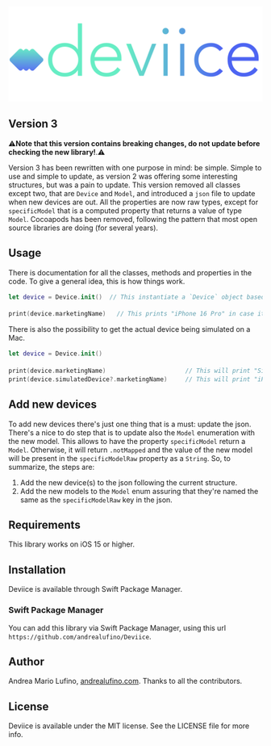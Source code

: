 ![Logo](Deviice.png)

## Version 3

⚠️**Note that this version contains breaking changes, do not update before checking the new library!**.⚠️

Version 3 has been rewritten with one purpose in mind: be simple. Simple to use and simple to update, as version 2 was offering some interesting structures, but was a pain to update.
This version removed all classes except two, that are `Device` and `Model`, and introduced a `json` file to update when new devices are out. All the properties are now raw types, except for `specificModel` that is a computed property that returns a value of type `Model`.
Cocoapods has been removed, following the pattern that most open source libraries are doing (for several years). 

## Usage

There is documentation for all the classes, methods and properties in the code. 
To give a general idea, this is how things work. 

```swift
let device = Device.init()  // This instantiate a `Device` object based on the current device.

print(device.marketingName)   // This prints "iPhone 16 Pro" in case it is running on an iPhone 16 Pro

```

There is also the possibility to get the actual device being simulated on a Mac. 

```swift
let device = Device.init()

print(device.marketingName)                      // This will print "Simulator".
print(device.simulatedDevice?.marketingName)     // This will print "iPhone 16 Pro" in case you're simulating an iPhone 16 Pro.
```

## Add new devices

To add new devices there's just one thing that is a must: update the json. There's a nice to do step that is to update also the `Model` enumeration with the new model. This allows to have the property `specificModel` return a `Model`. Otherwise, it will return `.notMapped` and the value of the new model will be present in the `specificModelRaw` property as a `String`. 
So, to summarize, the steps are:

1. Add the new device(s) to the json following the current structure.
2. Add the new models to the `Model` enum assuring that they're named the same as the `specificModelRaw` key in the json.

## Requirements
 
This library works on iOS 15 or higher.

## Installation

Deviice is available through Swift Package Manager.

### Swift Package Manager

You can add this library via Swift Package Manager, using this url `https://github.com/andrealufino/Deviice`.

## Author

Andrea Mario Lufino, [andrealufino.com](https://andrealufino.com). Thanks to all the contributors.

## License

Deviice is available under the MIT license. See the LICENSE file for more info.
